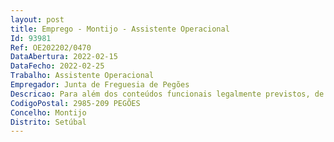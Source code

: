 ```yaml
--- 
layout: post
title: Emprego - Montijo - Assistente Operacional
Id: 93981
Ref: OE202202/0470
DataAbertura: 2022-02-15
DataFecho: 2022-02-25
Trabalho: Assistente Operacional
Empregador: Junta de Freguesia de Pegões
Descricao: Para além dos conteúdos funcionais legalmente previstos, de natureza executiva, de caráter manual ou mecânico, enquadradas em diretivas gerais bem definidas e com grau de complexidade variáveis  Execução de tarefas de apoio alimentar, indispensáveis ao funcionamento dos órgãos e serviços podendo comportar esforço físico, incluindo especificamente experiência e conhecimento em Recolha de resíduos urbanos, monos, verdes ou entulho depositado em redor de Eco  pontos ou no espaço público, colocação em viatura ligeira de caixa aberta ou em contentores, com o posterior depósito em local definido para o efeito, podendo incluir a condução de viatura ligeira de caixa aberta, prestação de serviços de inumação e exumação e limpeza dos cemitérios da Freguesia.
CodigoPostal: 2985-209 PEGÕES
Concelho: Montijo
Distrito: Setúbal
--- 
```

